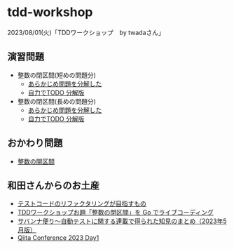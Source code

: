 # tdd-workshop

2023/08/01(火)「TDDワークショップ　by twadaさん」

## 演習問題

- 整数の閉区間(短めの問題分)
  - [あらかじめ問題を分解した](https://gist.github.com/twada/29247a921e5e977c028f478b30af3248)
  - [自力でTODO 分解版](https://gist.github.com/twada/df6bf4b2d1828919f778cac705cd2ea8)
- 整数の閉区間(長めの問題分)
  - [あらかじめ問題を分解した](https://gist.github.com/twada/3a6b068942810b89679f)
  - [自力でTODO 分解版](https://gist.github.com/twada/75fb219c8cc180e9de166d8a58e877b0)

## おかわり問題

- [整数の開区間](https://gist.github.com/twada/b875014506653da64a3b136191c48e6f)

## 和田さんからのお土産

- [テストコードのリファクタリングが目指すもの](https://dxd2021.cto-a.org/program/time-table/a-1)
- [TDDワークショップお題「整数の閉区間」を Go でライブコーディング](https://gist.github.com/twada/51c89eb424437b36e4d0b25ae9060b84)
- [サバンナ便り〜自動テストに関する連載で得られた知見のまとめ（2023年5月版）](https://speakerdeck.com/twada/automated-test-knowledge-from-savanna-202305-edition?slide=2)
- [Qiita Conference 2023 Day1](https://www.youtube.com/watch?v=nERe7yNgeVU&t=6975s)
